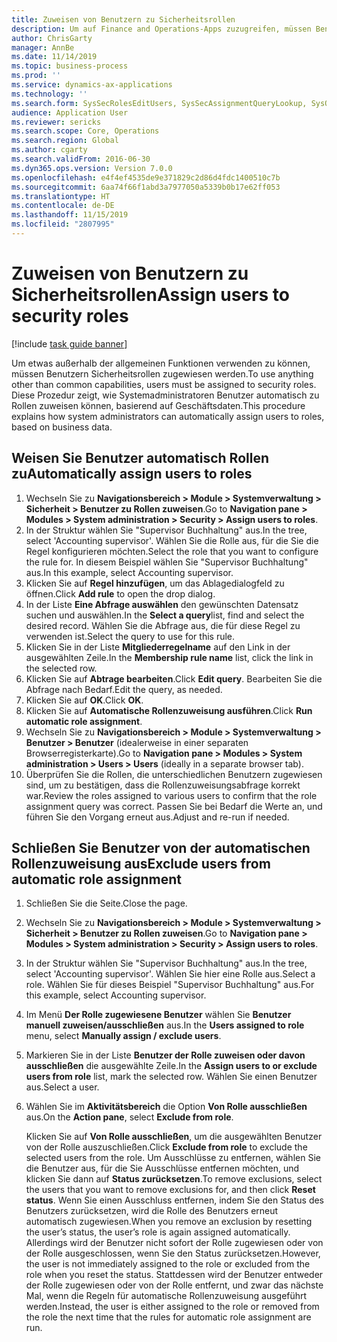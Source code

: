 ```yaml
---
title: Zuweisen von Benutzern zu Sicherheitsrollen
description: Um auf Finance and Operations-Apps zuzugreifen, müssen Benutzer Sicherheitsrollen zugewiesen werden.
author: ChrisGarty
manager: AnnBe
ms.date: 11/14/2019
ms.topic: business-process
ms.prod: ''
ms.service: dynamics-ax-applications
ms.technology: ''
ms.search.form: SysSecRolesEditUsers, SysSecAssignmentQueryLookup, SysQueryForm, SysSecRoleExcludeUsers
audience: Application User
ms.reviewer: sericks
ms.search.scope: Core, Operations
ms.search.region: Global
ms.author: cgarty
ms.search.validFrom: 2016-06-30
ms.dyn365.ops.version: Version 7.0.0
ms.openlocfilehash: e4f4ef4535de9e371829c2d86d4fdc1400510c7b
ms.sourcegitcommit: 6aa74f66f1abd3a7977050a5339b0b17e62ff053
ms.translationtype: HT
ms.contentlocale: de-DE
ms.lasthandoff: 11/15/2019
ms.locfileid: "2807995"
---
```

# <a name="assign-users-to-security-roles"></a><span data-ttu-id="c6aee-103">Zuweisen von Benutzern zu Sicherheitsrollen</span><span class="sxs-lookup"><span data-stu-id="c6aee-103">Assign users to security roles</span></span>

[!include [task guide banner](../../includes/task-guide-banner.md)]

<span data-ttu-id="c6aee-104">Um etwas außerhalb der allgemeinen Funktionen verwenden zu können, müssen Benutzern Sicherheitsrollen zugewiesen werden.</span><span class="sxs-lookup"><span data-stu-id="c6aee-104">To use anything other than common capabilities, users must be assigned to security roles.</span></span> <span data-ttu-id="c6aee-105">Diese Prozedur zeigt, wie Systemadministratoren Benutzer automatisch zu Rollen zuweisen können, basierend auf Geschäftsdaten.</span><span class="sxs-lookup"><span data-stu-id="c6aee-105">This procedure explains how system administrators can automatically assign users to roles, based on business data.</span></span> 

## <a name="automatically-assign-users-to-roles"></a><span data-ttu-id="c6aee-106">Weisen Sie Benutzer automatisch Rollen zu</span><span class="sxs-lookup"><span data-stu-id="c6aee-106">Automatically assign users to roles</span></span>
1. <span data-ttu-id="c6aee-107">Wechseln Sie zu **Navigationsbereich > Module > Systemverwaltung > Sicherheit > Benutzer zu Rollen zuweisen**.</span><span class="sxs-lookup"><span data-stu-id="c6aee-107">Go to **Navigation pane > Modules > System administration > Security > Assign users to roles**.</span></span>
2. <span data-ttu-id="c6aee-108">In der Struktur wählen Sie "Supervisor Buchhaltung" aus.</span><span class="sxs-lookup"><span data-stu-id="c6aee-108">In the tree, select 'Accounting supervisor'.</span></span> <span data-ttu-id="c6aee-109">Wählen Sie die Rolle aus, für die Sie die Regel konfigurieren möchten.</span><span class="sxs-lookup"><span data-stu-id="c6aee-109">Select the role that you want to configure the rule for.</span></span> <span data-ttu-id="c6aee-110">In diesem Beispiel wählen Sie "Supervisor Buchhaltung" aus.</span><span class="sxs-lookup"><span data-stu-id="c6aee-110">In this example, select Accounting supervisor.</span></span> 
3. <span data-ttu-id="c6aee-111">Klicken Sie auf **Regel hinzufügen**, um das Ablagedialogfeld zu öffnen.</span><span class="sxs-lookup"><span data-stu-id="c6aee-111">Click **Add rule** to open the drop dialog.</span></span>
4. <span data-ttu-id="c6aee-112">In der Liste **Eine Abfrage auswählen** den gewünschten Datensatz suchen und auswählen.</span><span class="sxs-lookup"><span data-stu-id="c6aee-112">In the **Select a query**list, find and select the desired record.</span></span> <span data-ttu-id="c6aee-113">Wählen Sie die Abfrage aus, die für diese Regel zu verwenden ist.</span><span class="sxs-lookup"><span data-stu-id="c6aee-113">Select the query to use for this rule.</span></span>  
5. <span data-ttu-id="c6aee-114">Klicken Sie in der Liste **Mitgliederregelname** auf den Link in der ausgewählten Zeile.</span><span class="sxs-lookup"><span data-stu-id="c6aee-114">In the **Membership rule name** list, click the link in the selected row.</span></span>
6. <span data-ttu-id="c6aee-115">Klicken Sie auf **Abtrage bearbeiten**.</span><span class="sxs-lookup"><span data-stu-id="c6aee-115">Click **Edit query**.</span></span> <span data-ttu-id="c6aee-116">Bearbeiten Sie die Abfrage nach Bedarf.</span><span class="sxs-lookup"><span data-stu-id="c6aee-116">Edit the query, as needed.</span></span>  
7. <span data-ttu-id="c6aee-117">Klicken Sie auf **OK**.</span><span class="sxs-lookup"><span data-stu-id="c6aee-117">Click **OK**.</span></span>
8. <span data-ttu-id="c6aee-118">Klicken Sie auf **Automatische Rollenzuweisung ausführen**.</span><span class="sxs-lookup"><span data-stu-id="c6aee-118">Click **Run automatic role assignment**.</span></span>
9. <span data-ttu-id="c6aee-119">Wechseln Sie zu **Navigationsbereich > Module > Systemverwaltung > Benutzer > Benutzer** (idealerweise in einer separaten Browserregisterkarte).</span><span class="sxs-lookup"><span data-stu-id="c6aee-119">Go to **Navigation pane > Modules > System administration > Users > Users** (ideally in a separate browser tab).</span></span>
10. <span data-ttu-id="c6aee-120">Überprüfen Sie die Rollen, die unterschiedlichen Benutzern zugewiesen sind, um zu bestätigen, dass die Rollenzuweisungsabfrage korrekt war.</span><span class="sxs-lookup"><span data-stu-id="c6aee-120">Review the roles assigned to various users to confirm that the role assignment query was correct.</span></span> <span data-ttu-id="c6aee-121">Passen Sie bei Bedarf die Werte an, und führen Sie den Vorgang erneut aus.</span><span class="sxs-lookup"><span data-stu-id="c6aee-121">Adjust and re-run if needed.</span></span>

## <a name="exclude-users-from-automatic-role-assignment"></a><span data-ttu-id="c6aee-122">Schließen Sie Benutzer von der automatischen Rollenzuweisung aus</span><span class="sxs-lookup"><span data-stu-id="c6aee-122">Exclude users from automatic role assignment</span></span>
1. <span data-ttu-id="c6aee-123">Schließen Sie die Seite.</span><span class="sxs-lookup"><span data-stu-id="c6aee-123">Close the page.</span></span>
2. <span data-ttu-id="c6aee-124">Wechseln Sie zu **Navigationsbereich > Module > Systemverwaltung > Sicherheit > Benutzer zu Rollen zuweisen**.</span><span class="sxs-lookup"><span data-stu-id="c6aee-124">Go to **Navigation pane > Modules > System administration > Security > Assign users to roles**.</span></span>
3. <span data-ttu-id="c6aee-125">In der Struktur wählen Sie "Supervisor Buchhaltung" aus.</span><span class="sxs-lookup"><span data-stu-id="c6aee-125">In the tree, select 'Accounting supervisor'.</span></span> <span data-ttu-id="c6aee-126">Wählen Sie hier eine Rolle aus.</span><span class="sxs-lookup"><span data-stu-id="c6aee-126">Select a role.</span></span> <span data-ttu-id="c6aee-127">Wählen Sie für dieses Beispiel "Supervisor Buchhaltung" aus.</span><span class="sxs-lookup"><span data-stu-id="c6aee-127">For this example, select Accounting supervisor.</span></span>  
4. <span data-ttu-id="c6aee-128">Im Menü **Der Rolle zugewiesene Benutzer** wählen Sie **Benutzer manuell zuweisen/ausschließen** aus.</span><span class="sxs-lookup"><span data-stu-id="c6aee-128">In the **Users assigned to role** menu, select **Manually assign / exclude users**.</span></span>
5. <span data-ttu-id="c6aee-129">Markieren Sie in der Liste **Benutzer der Rolle zuweisen oder davon ausschließen** die ausgewählte Zeile.</span><span class="sxs-lookup"><span data-stu-id="c6aee-129">In the **Assign users to or exclude users from role** list, mark the selected row.</span></span> <span data-ttu-id="c6aee-130">Wählen Sie einen Benutzer aus.</span><span class="sxs-lookup"><span data-stu-id="c6aee-130">Select a user.</span></span>  
6. <span data-ttu-id="c6aee-131">Wählen Sie im **Aktivitätsbereich** die Option **Von Rolle ausschließen** aus.</span><span class="sxs-lookup"><span data-stu-id="c6aee-131">On the **Action pane**, select **Exclude from role**.</span></span>
    
    <span data-ttu-id="c6aee-132">Klicken Sie auf **Von Rolle ausschließen**, um die ausgewählten Benutzer von der Rolle auszuschließen.</span><span class="sxs-lookup"><span data-stu-id="c6aee-132">Click **Exclude from role** to exclude the selected users from the role.</span></span> <span data-ttu-id="c6aee-133">Um Ausschlüsse zu entfernen, wählen Sie die Benutzer aus, für die Sie Ausschlüsse entfernen möchten, und klicken Sie dann auf **Status zurücksetzen**.</span><span class="sxs-lookup"><span data-stu-id="c6aee-133">To remove exclusions, select the users that you want to remove exclusions for, and then click **Reset status**.</span></span> <span data-ttu-id="c6aee-134">Wenn Sie einen Ausschluss entfernen, indem Sie den Status des Benutzers zurücksetzen, wird die Rolle des Benutzers erneut automatisch zugewiesen.</span><span class="sxs-lookup"><span data-stu-id="c6aee-134">When you remove an exclusion by resetting the user’s status, the user’s role is again assigned automatically.</span></span> <span data-ttu-id="c6aee-135">Allerdings wird der Benutzer nicht sofort der Rolle zugewiesen oder von der Rolle ausgeschlossen, wenn Sie den Status zurücksetzen.</span><span class="sxs-lookup"><span data-stu-id="c6aee-135">However, the user is not immediately assigned to the role or excluded from the role when you reset the status.</span></span> <span data-ttu-id="c6aee-136">Stattdessen wird der Benutzer entweder der Rolle zugewiesen oder von der Rolle entfernt, und zwar das nächste Mal, wenn die Regeln für automatische Rollenzuweisung ausgeführt werden.</span><span class="sxs-lookup"><span data-stu-id="c6aee-136">Instead, the user is either assigned to the role or removed from the role the next time that the rules for automatic role assignment are run.</span></span>  
